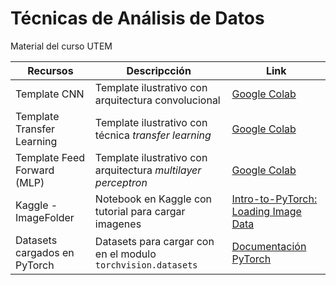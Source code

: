 # Técnicas de Análisis de Datos

Material del curso UTEM


| Recursos      | Descripcción | Link |
| ------------- | ------------ | --------------------- |
| Template CNN  | Template ilustrativo con arquitectura convolucional | [Google Colab](https://colab.research.google.com/drive/1ppaKOm_5lsNutPmCEO9w62llX7R9t_Az?usp=sharing) |
| Template Transfer Learning | Template ilustrativo con técnica _transfer learning_ | [Google Colab]() |
| Template Feed Forward (MLP) | Template ilustrativo con arquitectura _multilayer perceptron_ | [Google Colab]() |
| Kaggle - ImageFolder | Notebook en Kaggle con tutorial para cargar imagenes |  [Intro-to-PyTorch: Loading Image Data](https://www.kaggle.com/code/leifuer/intro-to-pytorch-loading-image-data/notebook)|
| Datasets cargados en PyTorch | Datasets para cargar con en el modulo  `torchvision.datasets` | [Documentación PyTorch](https://pytorch.org/vision/stable/datasets.html) |






